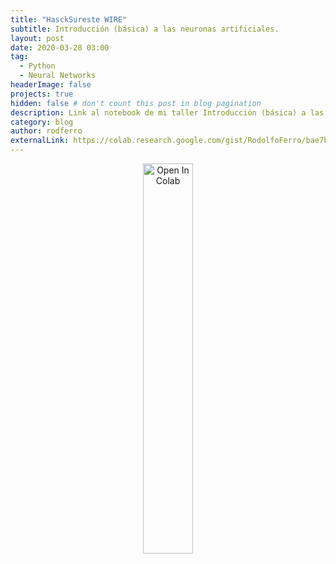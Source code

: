 ```yaml
---
title: "HasckSureste WIRE"
subtitle: Introducción (básica) a las neuronas artificiales.
layout: post
date: 2020-03-28 03:00
tag:
  - Python
  - Neural Networks
headerImage: false
projects: true
hidden: false # don't count this post in blog pagination
description: Link al notebook de mi taller Introducción (básica) a las neuronas artificiales.
category: blog
author: rodferro
externalLink: https://colab.research.google.com/gist/RodolfoFerro/bae7bd54cdb773e684f8f0ccbdfb3a90/introducci-n-b-sica-a-la-neuronas-artificiales.ipynb
---
```


<center><a href="https://colab.research.google.com/gist/RodolfoFerro/bae7bd54cdb773e684f8f0ccbdfb3a90/introducci-n-b-sica-a-la-neuronas-artificiales.ipynb" target="_parent\"><img src="https://colab.research.google.com/assets/colab-badge.svg" width="40%" alt="Open In Colab"/></a></center>
<br><br><br>